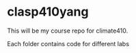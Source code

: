 # clasp410yang

This will be my course repo for climate410.

Each folder contains code for different labs
